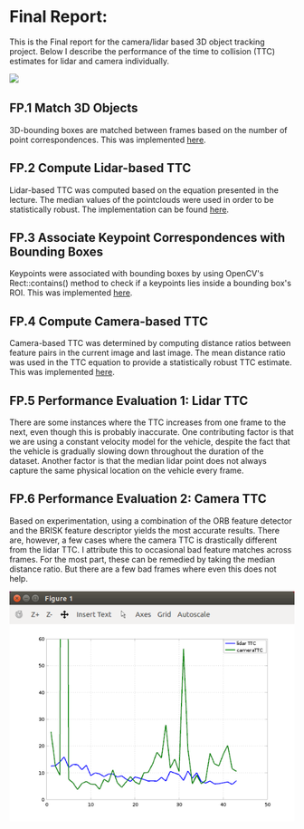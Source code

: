 # Final Report:

This is the Final report for the camera/lidar based 3D object tracking
project. Below I describe the performance of the time to collision
(TTC) estimates for lidar and camera individually.

![](results/movie.gif)

## FP.1 Match 3D Objects   
3D-bounding boxes are matched between frames based on the number of point correspondences. This was implemented [here](https://github.com/mdmosley1/SFND_3D_Object_Tracking/blob/85dd3622030d08074ffcc4e7cf4fd66dd1becc61/src/camFusion_Student.cpp#L306-L352).

## FP.2 Compute Lidar-based TTC
Lidar-based TTC was computed based on the equation presented in the lecture. The median values of the pointclouds were used in order to be statistically robust. The implementation can be found [here](https://github.com/mdmosley1/SFND_3D_Object_Tracking/blob/52341807253d542a692eae6881be3d5b2acd9273/src/camFusion_Student.cpp#L225-L252).

## FP.3 Associate Keypoint Correspondences with Bounding Boxes
Keypoints were associated with bounding boxes by using OpenCV's Rect::contains() method to check if a keypoints lies inside a bounding box's ROI. This was implemented [here](https://github.com/mdmosley1/SFND_3D_Object_Tracking/blob/fef73100fc5ba0dc40b46d45b37f0210ba69ff0b/src/camFusion_Student.cpp#L133-L154).

## FP.4 Compute Camera-based TTC
Camera-based TTC was determined by computing distance ratios between feature pairs in the current image and last image. The mean distance ratio was used in the TTC equation to provide a statistically robust TTC estimate. This was implemented [here](https://github.com/mdmosley1/SFND_3D_Object_Tracking/blob/92b7c415fc1eaf4c571b1376a98337f1cf6a8fef/src/camFusion_Student.cpp#L157-L214).

## FP.5 Performance Evaluation 1: Lidar TTC
There are some instances where the TTC increases from one frame to the
next, even though this is probably inaccurate. One contributing
factor is that we are using a constant velocity model for the vehicle,
despite the fact that the vehicle is gradually slowing down throughout
the duration of the dataset. Another factor is that the median lidar
point does not always capture the same physical location on the
vehicle every frame.

## FP.6 Performance Evaluation 2: Camera TTC
Based on experimentation, using a combination of the ORB feature
detector and the BRISK feature descriptor yields the most accurate
results. There are, however, a few cases where the camera TTC is
drastically different from the lidar TTC. I attribute this to
occasional bad feature matches across frames. For the most part, these
can be remedied by taking the median distance ratio. But there are a
few bad frames where even this does not help.

![](results/octave-figure1.png)
